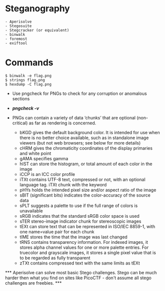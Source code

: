 # Steganography 
```
- Aperisolve
- Stegosuite
- Stegcracker (or equivalent)
- binwalk
- foremost
- exiftool
```
# Commands
```
$ binwalk -e flag.png
$ strings flag.png
$ hexdump -C flag.png
```
- Use pngcheck for PNGs to check for any corruption or anomalous sections
- ***pngcheck -v***
- PNGs can contain a variety of data ‘chunks’ that are optional (non-critical) as far as rendering is concerned.

  - bKGD gives the default background color. It is intended for use when there is no better choice available, such as in standalone image viewers (but not web browsers; see below for more details)
  - cHRM gives the chromaticity coordinates of the display primaries and white point
  - gAMA specifies gamma
  - hIST can store the histogram, or total amount of each color in the image
  - iCCP is an ICC color profile
  - iTXt contains UTF-8 text, compressed or not, with an optional language tag. iTXt chunk with the keyword
  - pHYs holds the intended pixel size and/or aspect ratio of the image
  - sBIT (significant bits) indicates the color-accuracy of the source data
  - sPLT suggests a palette to use if the full range of colors is unavailable
  - sRGB indicates that the standard sRGB color space is used
  - sTER stereo-image indicator chunk for stereoscopic images
  - tEXt can store text that can be represented in ISO/IEC 8859-1, with one name=value pair for each chunk
  - tIME stores the time that the image was last changed
  - tRNS contains transparency information. For indexed images, it stores alpha channel values for one or more palette entries. For truecolor and grayscale images, it stores a single pixel value that is to be regarded as fully transparent
  - zTXt contains compressed text with the same limits as tEXt

*** Aperisolve can solve most basic Stego challenges. Stego can be much harder then what you find on sites like PicoCTF - don't assume all stego challenges are freebies. ***
